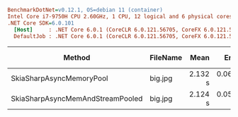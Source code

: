 ``` ini

BenchmarkDotNet=v0.12.1, OS=debian 11 (container)
Intel Core i7-9750H CPU 2.60GHz, 1 CPU, 12 logical and 6 physical cores
.NET Core SDK=6.0.101
  [Host]     : .NET Core 6.0.1 (CoreCLR 6.0.121.56705, CoreFX 6.0.121.56705), X64 RyuJIT
  DefaultJob : .NET Core 6.0.1 (CoreCLR 6.0.121.56705, CoreFX 6.0.121.56705), X64 RyuJIT


```
|                           Method | FileName |    Mean |    Error |   StdDev | Ratio | RatioSD | Gen 0 | Gen 1 | Gen 2 |   Allocated |
|--------------------------------- |--------- |--------:|---------:|---------:|------:|--------:|------:|------:|------:|------------:|
|         SkiaSharpAsyncMemoryPool |  big.jpg | 2.132 s | 0.0660 s | 0.1947 s |  1.00 |    0.00 |     - |     - |     - | 32769.97 KB |
| SkiaSharpAsyncMemAndStreamPooled |  big.jpg | 2.124 s | 0.0573 s | 0.1690 s |  1.00 |    0.12 |     - |     - |     - |    69.19 KB |
